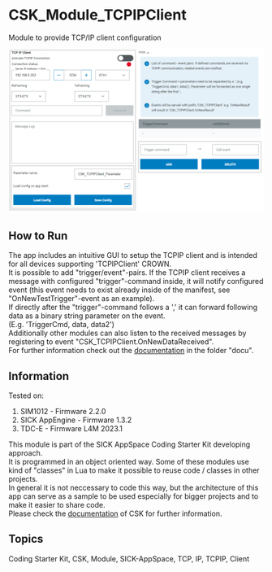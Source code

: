 # CSK_Module_TCPIPClient

Module to provide TCP/IP client configuration

![](https://github.com/SICKAppSpaceCodingStarterKit/CSK_Module_TCPIPClient/blob/main/docu/media/UI_Screenshot.png)

## How to Run

The app includes an intuitive GUI to setup the TCPIP client and is intended for all devices supporting 'TCPIPClient' CROWN.  
It is possible to add "trigger/event"-pairs. If the TCPIP client receives a message with configured "trigger"-command inside, it will
notify configured event (this event needs to exist already inside of the manifest, see "OnNewTestTrigger"-event as an example).  
If directly after the "trigger"-command follows a ',' it can forward following data as a binary string parameter on the event.  
(E.g. 'TriggerCmd, data, data2')  
Additionally other modules can also listen to the received messages by registering to event "CSK_TCPIPClient.OnNewDataReceived".  
For further information check out the [documentation](https://raw.githack.com/SICKAppSpaceCodingStarterKit/CSK_Module_TCPIPClient/main/docu/CSK_Module_TCPIPClient.html) in the folder "docu".

## Information

Tested on:

1. SIM1012        - Firmware 2.2.0
2. SICK AppEngine - Firmware 1.3.2
3. TDC-E          - Firmware L4M 2023.1

This module is part of the SICK AppSpace Coding Starter Kit developing approach.  
It is programmed in an object oriented way. Some of these modules use kind of "classes" in Lua to make it possible to reuse code / classes in other projects.  
In general it is not neccessary to code this way, but the architecture of this app can serve as a sample to be used especially for bigger projects and to make it easier to share code.  
Please check the [documentation](https://github.com/SICKAppSpaceCodingStarterKit/.github/blob/main/docu/SICKAppSpaceCodingStarterKit_Documentation.md) of CSK for further information.  

## Topics

Coding Starter Kit, CSK, Module, SICK-AppSpace, TCP, IP, TCPIP, Client
